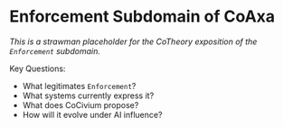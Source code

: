 # Enforcement Subdomain of CoAxa

_This is a strawman placeholder for the CoTheory exposition of the `Enforcement` subdomain._

Key Questions:
- What legitimates `Enforcement`?
- What systems currently express it?
- What does CoCivium propose?
- How will it evolve under AI influence?
